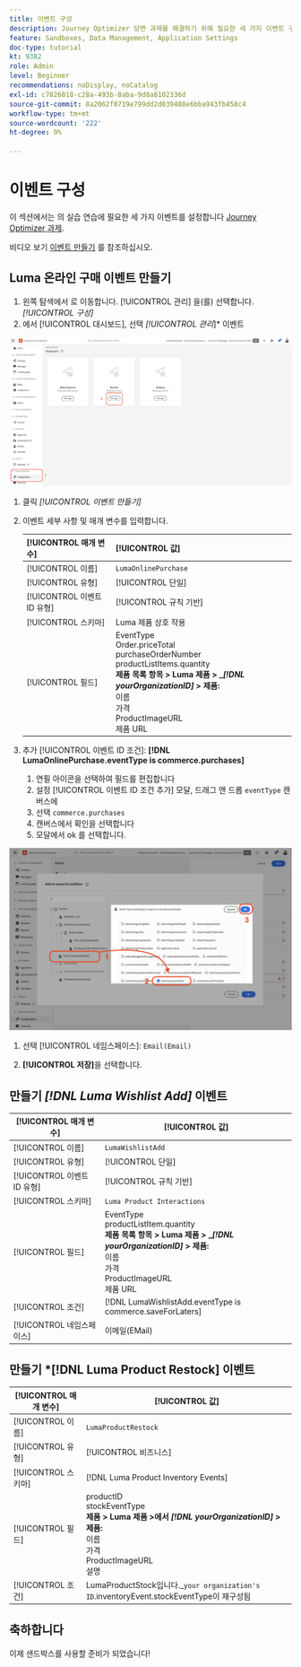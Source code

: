 ```yaml
---
title: 이벤트 구성
description: Journey Optimizer 당면 과제를 해결하기 위해 필요한 세 가지 이벤트 구성
feature: Sandboxes, Data Management, Application Settings
doc-type: tutorial
kt: 9382
role: Admin
level: Beginner
recommendations: noDisplay, noCatalog
exl-id: c7826818-c28a-493b-8aba-9d8a8102336d
source-git-commit: 8a2062f0719e799dd2d039488e6bba943fb458c4
workflow-type: tm+mt
source-wordcount: '222'
ht-degree: 9%

---
```


# 이벤트 구성

이 섹션에서는 의 실습 연습에 필요한 세 가지 이벤트를 설정합니다 [Journey Optimizer 과제](/help/challenges/introduction-and-prerequisites.md).

비디오 보기 [이벤트 만들기](/help/set-up-journeys/create-events.md) 를 참조하십시오.

## Luma 온라인 구매 이벤트 만들기

1. 왼쪽 탐색에서 로 이동합니다. [!UICONTROL 관리] 을(를) 선택합니다. *[!UICONTROL 구성]*
1. 에서 [!UICONTROL 대시보드], 선택 *[!UICONTROL 관리*]* 이벤트

![이벤트 관리](assets/create-events.png)

1. 클릭 *[!UICONTROL 이벤트 만들기]*
1. 이벤트 세부 사항 및 매개 변수를 입력합니다.

   | [!UICONTROL 매개 변수] | [!UICONTROL 값] |
   |-------------|-----------|
   | [!UICONTROL 이름] | `LumaOnlinePurchase` |
   | [!UICONTROL 유형] | [!UICONTROL 단일] |
   | [!UICONTROL 이벤트 ID 유형] | [!UICONTROL 규칙 기반] |
   | [!UICONTROL 스키마] | Luma 제품 상호 작용 |
   | [!UICONTROL 필드] | EventType <br>Order.priceTotal<br>purchaseOrderNumber<br>productListItems.quantity<br><b>제품 목록 항목 > Luma 제품 > _*[!DNL yourOrganizationID]* > 제품:</b> <br> 이름<br>가격<br>ProductImageURL<br>제품 URL |

1. 추가 [!UICONTROL 이벤트 ID 조건]: **[!DNL LumaOnlinePurchase.eventType is commerce.purchases]**

   1. 연필 아이콘을 선택하여 필드를 편집합니다
   2. 설정 [!UICONTROL 이벤트 ID 조건 추가] 모달, 드래그 앤 드롭 `eventType` 캔버스에
   3. 선택 `commerce.purchases`
   4. 캔버스에서 확인을 선택합니다
   5. 모달에서 ok 를 선택합니다.

![이벤트 조건 추가](/help/tutorial-configure-a-training-sandbox/assets/Event-lumaOnlinePurchase-condition-1.png)

1. 선택 [!UICONTROL 네임스페이스]: `Email(Email)`

1. **[!UICONTROL 저장]**&#x200B;을 선택합니다.

## 만들기 *[!DNL Luma Wishlist Add]* 이벤트

| [!UICONTROL 매개 변수] | [!UICONTROL 값] |
|-------------|-----------|
| [!UICONTROL 이름] | `LumaWishlistAdd` |
| [!UICONTROL 유형] | [!UICONTROL 단일] |
| [!UICONTROL 이벤트 ID 유형] | [!UICONTROL 규칙 기반] |
| [!UICONTROL 스키마] | `Luma Product Interactions` |
| [!UICONTROL 필드] | EventType<br>productListItem.quantity<br><b>제품 목록 항목 > Luma 제품 > _*[!DNL yourOrganizationID]* > 제품:</b> <br>이름<br>가격<br> ProductImageURL<br>제품 URL |
| [!UICONTROL 조건] | [!DNL LumaWishlistAdd.eventType is commerce.saveForLaters] |
| [!UICONTROL 네임스페이스] | 이메일(EMail) |

## 만들기 *[!DNL Luma Product Restock] 이벤트

| [!UICONTROL 매개 변수] | [!UICONTROL 값] |
|-------------|-----------|
| [!UICONTROL 이름] | `LumaProductRestock` |
| [!UICONTROL 유형] | [!UICONTROL 비즈니스] |
| [!UICONTROL 스키마] | [!DNL Luma Product Inventory Events] |
| [!UICONTROL 필드] | productID <br> stockEventType<br><b>제품 > Luma 제품 >에서 *[!DNL yourOrganizationID]* > 제품:</b> <br>이름<br>가격<br> ProductImageURL<br>설명 |
| [!UICONTROL 조건] | LumaProductStock입니다._`your organization's ID`.inventoryEvent.stockEventType이 재구성됨 |

## 축하합니다

이제 샌드박스를 사용할 준비가 되었습니다!
